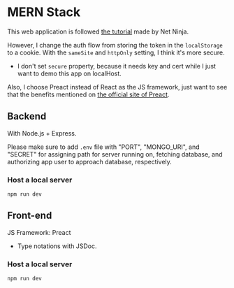 # MERN Stack

This web application is followed [the tutorial](https://www.youtube.com/playlist?list=PL4cUxeGkcC9g8OhpOZxNdhXggFz2lOuCT) made by Net Ninja.

However, I change the auth flow from storing the token in the `localStorage` to a cookie. With the `sameSite` and `httpOnly` setting, I think it's more secure.

* I don't set `secure` property, because it needs key and cert while I just want to demo this app on localHost.

Also, I choose Preact instead of React as the JS framework, just want to see that the benefits mentioned on [the official site of Preact](https://preactjs.com/).

## Backend

With Node.js + Express.

Please make sure to add `.env` file with "PORT", "MONGO_URI", and "SECRET" for assigning path for server running on, fetching database, and authorizing app user to approach database, respectively.

### Host a local server

`npm run dev`

## Front-end

JS Framework: Preact

- Type notations with JSDoc.

### Host a local server

`npm run dev`